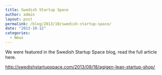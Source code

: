```yaml
---
title: Swedish Startup Space
author: admin
layout: post
permalink: /blog/2013/10/swedish-startup-space/
date: "2013-10-12"
categories:
  - News
---
```

We were featured in the Swedish Startup Space blog, read the full article here.

<http://swedishstartupspace.com/2013/09/18/agigen-lean-startup-shop/>
